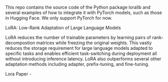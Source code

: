 This repo contains the source code of the Python package loralib and several examples of how to integrate it with PyTorch models, such as those in Hugging Face. We only support PyTorch for now.

LoRA: Low-Rank Adaptation of Large Language Models

LoRA reduces the number of trainable parameters by learning pairs of rank-decompostion matrices while freezing the original weights. This vastly reduces the storage requirement for large language models adapted to specific tasks and enables efficient task-switching during deployment all without introducing inference latency. LoRA also outperforms several other adaptation methods including adapter, prefix-tuning, and fine-tuning.

Lora Paper - 
